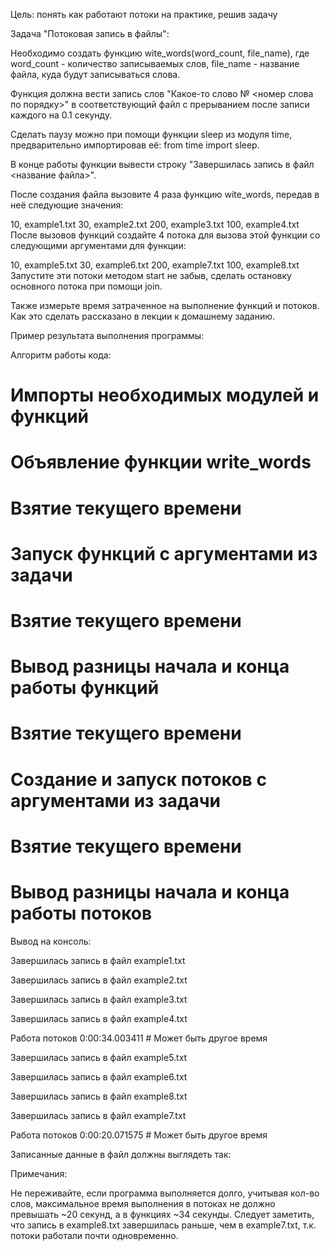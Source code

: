 Цель: понять как работают потоки на практике, решив задачу



Задача "Потоковая запись в файлы":

Необходимо создать функцию wite_words(word_count, file_name), где word_count - количество записываемых слов, file_name - название файла, куда будут записываться слова.

Функция должна вести запись слов "Какое-то слово № <номер слова по порядку>" в соответствующий файл с прерыванием после записи каждого на 0.1 секунду.

Сделать паузу можно при помощи функции sleep из модуля time, предварительно импортировав её: from time import sleep.

В конце работы функции вывести строку "Завершилась запись в файл <название файла>".



После создания файла вызовите 4 раза функцию wite_words, передав в неё следующие значения:

10, example1.txt
30, example2.txt
200, example3.txt
100, example4.txt
После вызовов функций создайте 4 потока для вызова этой функции со следующими аргументами для функции:

10, example5.txt
30, example6.txt
200, example7.txt
100, example8.txt
Запустите эти потоки методом start не забыв, сделать остановку основного потока при помощи join.

Также измерьте время затраченное на выполнение функций и потоков. Как это сделать рассказано в лекции к домашнему заданию.



Пример результата выполнения программы:

Алгоритм работы кода:

# Импорты необходимых модулей и функций

# Объявление функции write_words

# Взятие текущего времени

# Запуск функций с аргументами из задачи

# Взятие текущего времени

# Вывод разницы начала и конца работы функций

# Взятие текущего времени

# Создание и запуск потоков с аргументами из задачи

# Взятие текущего времени

# Вывод разницы начала и конца работы потоков

Вывод на консоль:

Завершилась запись в файл example1.txt

Завершилась запись в файл example2.txt

Завершилась запись в файл example3.txt

Завершилась запись в файл example4.txt

Работа потоков 0:00:34.003411 # Может быть другое время

Завершилась запись в файл example5.txt

Завершилась запись в файл example6.txt

Завершилась запись в файл example8.txt

Завершилась запись в файл example7.txt

Работа потоков 0:00:20.071575 # Может быть другое время



Записанные данные в файл должны выглядеть так:



Примечания:

Не переживайте, если программа выполняется долго, учитывая кол-во слов, максимальное время выполнения в потоках не должно превышать ~20 секунд, а в функциях ~34 секунды.
Cледует заметить, что запись в example8.txt завершилась раньше, чем в example7.txt, т.к. потоки работали почти одновременно.
